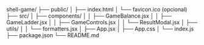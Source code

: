 shell-game/
├── public/
│   ├── index.html
│   └── favicon.ico (opcional)
├── src/
│   ├── components/
│   │   ├── GameBalance.jsx
│   │   ├── GameLadder.jsx
│   │   ├── GameControls.jsx
│   │   └── ResultModal.jsx
│   ├── utils/
│   │   └── formatters.jsx
│   ├── App.jsx
│   ├── App.css
│   └── index.js
├── package.json
└── README.md